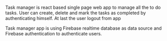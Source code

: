 Task manager is react based single page web app to manage all the to do tasks.
User can create, delete and mark the tasks as completed by authenticating himself.
At last the user logout from app

Task manager app is using Firebase realtime database as data source and Firebase authentication to authenticate users.
